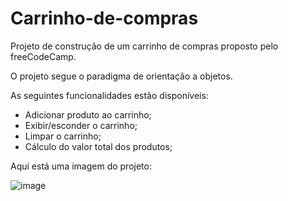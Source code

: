 # Carrinho-de-compras
<p>Projeto de construção de um carrinho de compras proposto pelo freeCodeCamp.</p>

<p>O projeto segue o paradigma de orientação a objetos.</p>
<p>As seguintes funcionalidades estão disponíveis:</p>
<ul>
  <li>Adicionar produto ao carrinho;</li>
  <li>Exibir/esconder o carrinho;</li>
  <li>Limpar o carrinho;</li>
  <li>Cálculo do valor total dos produtos;</li>
</ul>
<p>Aqui está uma imagem do projeto:</p>

![image](https://github.com/alyssonfaria99/Carrinho-de-compras/assets/139504868/0606ed0d-4f0e-41bf-bbf9-a6160a257d43)


